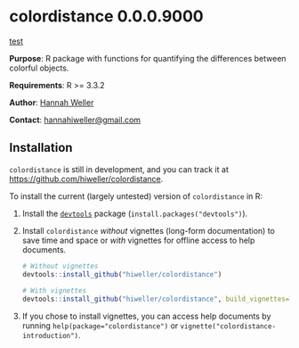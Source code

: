 # colordistance 0.0.0.9000

[test](./colordistance-introduction.html)

**Purpose**: R package with functions for quantifying the differences between colorful objects.

**Requirements**: R >= 3.3.2

**Author**: [Hannah Weller](https://scholar.google.com/citations?user=rjI5wpEAAAAJ&hl=en)

**Contact**: hannahiweller@gmail.com

## Installation

`colordistance` is still in development, and you can track it at https://github.com/hiweller/colordistance. 

To install the current (largely untested) version of `colordistance` in R:

1. Install the [`devtools`](https://github.com/hadley/devtools) package (`install.packages("devtools")`).

2. Install `colordistance` *without* vignettes (long-form documentation) to save time and space or *with* vignettes for offline access to help documents.

    ```R
    # Without vignettes
    devtools::install_github("hiweller/colordistance")
  
    # With vignettes
    devtools::install_github("hiweller/colordistance", build_vignettes=TRUE)
    ```
 3. If you chose to install vignettes, you can access help documents by running `help(package="colordistance")` or `vignette("colordistance-introduction")`.
